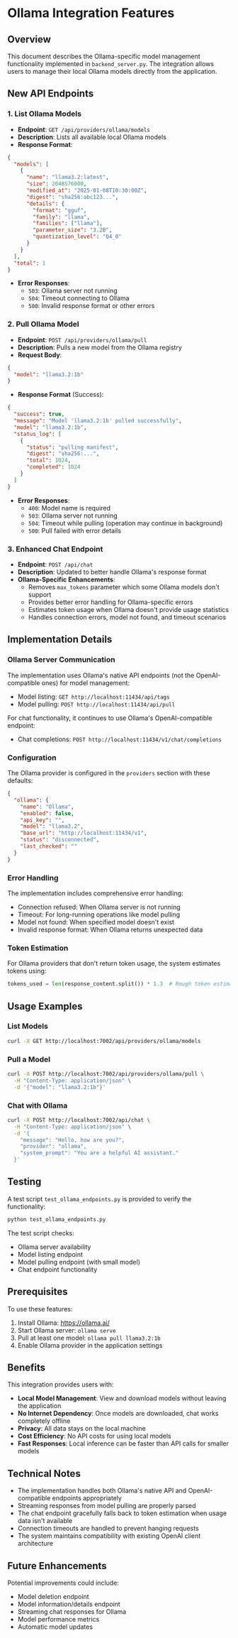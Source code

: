 # Ollama Integration Features

## Overview

This document describes the Ollama-specific model management functionality implemented in `backend_server.py`. The integration allows users to manage their local Ollama models directly from the application.

## New API Endpoints

### 1. List Ollama Models
- **Endpoint**: `GET /api/providers/ollama/models`
- **Description**: Lists all available local Ollama models
- **Response Format**:
```json
{
  "models": [
    {
      "name": "llama3.2:latest",
      "size": 2048576000,
      "modified_at": "2025-01-08T10:30:00Z",
      "digest": "sha256:abc123...",
      "details": {
        "format": "gguf",
        "family": "llama",
        "families": ["llama"],
        "parameter_size": "3.2B",
        "quantization_level": "Q4_0"
      }
    }
  ],
  "total": 1
}
```
- **Error Responses**:
  - `503`: Ollama server not running
  - `504`: Timeout connecting to Ollama
  - `500`: Invalid response format or other errors

### 2. Pull Ollama Model
- **Endpoint**: `POST /api/providers/ollama/pull`
- **Description**: Pulls a new model from the Ollama registry
- **Request Body**:
```json
{
  "model": "llama3.2:1b"
}
```
- **Response Format** (Success):
```json
{
  "success": true,
  "message": "Model 'llama3.2:1b' pulled successfully",
  "model": "llama3.2:1b",
  "status_log": [
    {
      "status": "pulling manifest",
      "digest": "sha256:...",
      "total": 1024,
      "completed": 1024
    }
  ]
}
```
- **Error Responses**:
  - `400`: Model name is required
  - `503`: Ollama server not running
  - `504`: Timeout while pulling (operation may continue in background)
  - `500`: Pull failed with error details

### 3. Enhanced Chat Endpoint
- **Endpoint**: `POST /api/chat`
- **Description**: Updated to better handle Ollama's response format
- **Ollama-Specific Enhancements**:
  - Removes `max_tokens` parameter which some Ollama models don't support
  - Provides better error handling for Ollama-specific errors
  - Estimates token usage when Ollama doesn't provide usage statistics
  - Handles connection errors, model not found, and timeout scenarios

## Implementation Details

### Ollama Server Communication

The implementation uses Ollama's native API endpoints (not the OpenAI-compatible ones) for model management:
- Model listing: `GET http://localhost:11434/api/tags`
- Model pulling: `POST http://localhost:11434/api/pull`

For chat functionality, it continues to use Ollama's OpenAI-compatible endpoint:
- Chat completions: `POST http://localhost:11434/v1/chat/completions`

### Configuration

The Ollama provider is configured in the `providers` section with these defaults:
```json
{
  "ollama": {
    "name": "Ollama",
    "enabled": false,
    "api_key": "",
    "model": "llama3.2",
    "base_url": "http://localhost:11434/v1",
    "status": "disconnected",
    "last_checked": ""
  }
}
```

### Error Handling

The implementation includes comprehensive error handling:
- Connection refused: When Ollama server is not running
- Timeout: For long-running operations like model pulling
- Model not found: When specified model doesn't exist
- Invalid response format: When Ollama returns unexpected data

### Token Estimation

For Ollama providers that don't return token usage, the system estimates tokens using:
```python
tokens_used = len(response_content.split()) * 1.3  # Rough token estimation
```

## Usage Examples

### List Models
```bash
curl -X GET http://localhost:7002/api/providers/ollama/models
```

### Pull a Model
```bash
curl -X POST http://localhost:7002/api/providers/ollama/pull \
  -H "Content-Type: application/json" \
  -d '{"model": "llama3.2:1b"}'
```

### Chat with Ollama
```bash
curl -X POST http://localhost:7002/api/chat \
  -H "Content-Type: application/json" \
  -d '{
    "message": "Hello, how are you?",
    "provider": "ollama",
    "system_prompt": "You are a helpful AI assistant."
  }'
```

## Testing

A test script `test_ollama_endpoints.py` is provided to verify the functionality:

```bash
python test_ollama_endpoints.py
```

The test script checks:
- Ollama server availability
- Model listing endpoint
- Model pulling endpoint (with small model)
- Chat endpoint functionality

## Prerequisites

To use these features:
1. Install Ollama: https://ollama.ai/
2. Start Ollama server: `ollama serve`
3. Pull at least one model: `ollama pull llama3.2:1b`
4. Enable Ollama provider in the application settings

## Benefits

This integration provides users with:
- **Local Model Management**: View and download models without leaving the application
- **No Internet Dependency**: Once models are downloaded, chat works completely offline
- **Privacy**: All data stays on the local machine
- **Cost Efficiency**: No API costs for using local models
- **Fast Responses**: Local inference can be faster than API calls for smaller models

## Technical Notes

- The implementation handles both Ollama's native API and OpenAI-compatible endpoints appropriately
- Streaming responses from model pulling are properly parsed
- The chat endpoint gracefully falls back to token estimation when usage data isn't available
- Connection timeouts are handled to prevent hanging requests
- The system maintains compatibility with existing OpenAI client architecture

## Future Enhancements

Potential improvements could include:
- Model deletion endpoint
- Model information/details endpoint
- Streaming chat responses for Ollama
- Model performance metrics
- Automatic model updates
